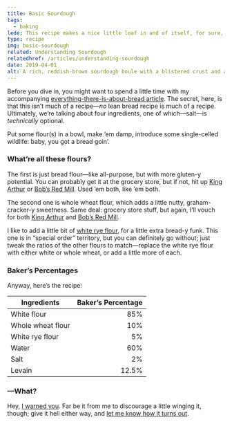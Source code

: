 ```yaml
---
title: Basic Sourdough
tags:
  - baking
lede: This recipe makes a nice little loaf in and of itself, for sure, but with a little remastering it can just as handily become a focaccia, sourdough baguettes, trap remix, whatever. The difference mostly comes down to the ratio of flours, amount of water, and number of airhorns you use.
type: recipe
img: basic-sourdough
related: Understanding Sourdough
relatedhref: /articles/understanding-sourdough
date: 2019-04-01
alt: A rich, reddish-brown sourdough boule with a blistered crust and a wide “grigne”—a slash down the center, split open by the bread rising in the oven.
---
```


Before you dive in, you might want to spend a little time with my accompanying [everything-there-is-about-bread article](/articles/understanding-sourdough). The secret, here, is that this isn’t much of a recipe—_no_ lean bread recipe is much of a recipe. Ultimately, we’re talking about four ingredients, one of which—salt—is _technically_ optional.

Put some flour(s) in a bowl, make ’em damp, introduce some single-celled wildlife: baby, you got a bread goin’.

### What’re all these flours?

The first is just bread flour—like all-purpose, but with more gluten-y potential. You can probably get it at the grocery store, but if not, hit up [King Arthur](https://www.kingarthurflour.com/shop/items/king-arthur-unbleached-bread-flour-5-lb) or [Bob’s Red Mill](https://www.bobsredmill.com/shop/flours-and-meals/artisan-bread-flour.html). Used ’em both, like ’em both.

The second one is whole wheat flour, which adds a little nutty, graham-cracker-y sweetness. Same deal: grocery store stuff, but again, I’ll vouch for both [King Arthur](https://www.kingarthurflour.com/shop/items/king-arthur-premium-100-whole-wheat-flour-5-lb) and [Bob’s Red Mill](https://www.bobsredmill.com/shop/flours-and-meals/whole-wheat-flour.html).

I like to add a little bit of [white rye flour](https://www.kingarthurflour.com/shop/items/white-rye-flour-3-lb), for a little extra bread-y funk. This one is in “special order” territory, but you can definitely go without; just tweak the ratios of the other flours to match—replace the white rye flour with either white or whole wheat, or add a little more of each.

### Baker’s Percentages

Anyway, here’s the recipe:

| Ingredients           | Baker’s Percentage |
| --------------------- | -----------------: | 
| White flour           |                85% |
| Whole wheat flour     |                10% |
| White rye flour       |                 5% |
| Water                 |                60% | 
| Salt                  |                 2% |
| Levain                |              12.5% |

### —What?

Hey, [I warned you](/articles/understanding-sourdough). Far be it from me to discourage a little winging it, though; give it hell either way, and [let me know how it turns out](https://twitter.com/wiltomakesfood).


